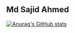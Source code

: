 ## Md Sajid Ahmed
[![Anurag's GitHub stats](https://github-readme-stats.vercel.app/api?username=MdSajidAhmed)](https://github.com/anuraghazra/github-readme-stats)
